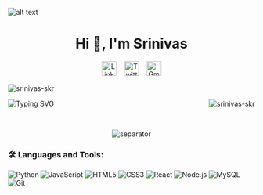 ![alt text](https://iili.io/JU1Yhg4.gif)

<h1 align="center">Hi 👋, I'm Srinivas</h1>

<p align="center">
<a href="https://www.linkedin.com/in/YOUR_PROFILE_ID_HERE"><img src="https://iili.io/FSvLudx.png" alt="LinkedIn" width="30"/></a>
&nbsp;&nbsp;
<a href="https://twitter.com/YOUR_USERNAME_HERE"><img src="https://iili.io/FSkZQaf.png" alt="Twitter" width="30"/></a>
&nbsp;&nbsp;
<a href="mailto:your-email@gmail.com"><img src="https://iili.io/FSvPiLg.png" alt="Gmail" width="30"/></a>
</p>

<p align="left">
<img src="https://komarev.com/ghpvc/?username=srinivas-skr&label=Profile%20views&color=0e75b6&style=flat-square" alt="srinivas-skr"/>
</p>

<img align="right" src="https://github-readme-stats.vercel.app/api/top-langs?username=srinivas-skr&show_icons=true&locale=en&layout=compact&theme=vision-friendly-dark" alt="srinivas-skr"/>

[![Typing SVG](https://readme-typing-svg.herokuapp.com?font=Fira+Code&size=18&duration=3000&pause=1000&color=39D353&multiline=true&width=800&height=120&lines=🌱+Currently+learning%3A+Advanced+data+analysis+libraries+and+cloud+deployment;🔭+Working+on%3A+Full-stack+web+application+with+machine+learning;🤝+Looking+to+collaborate+on%3A+Open-source+data+tools+and+web+projects;💬+Ask+me+about%3A+Python%2C+REST+APIs%2C+and+data+science;⚡+Fun+fact%3A+Best+solutions+are+at+creativity+%2B+code+intersection)](https://git.io/typing-svg)

<br clear="right"/>

<p align="center">
<img src="https://user-images.githubusercontent.com/73097560/115834477-dbab4500-a447-11eb-908a-139a6edaec5c.gif" alt="separator"/>
</p>

<h3 align="left">🛠️ Languages and Tools:</h3>
<p align="left">
<img src="https://img.shields.io/badge/Python-3776AB?style=flat-square&logo=python&logoColor=white" alt="Python"/>
<img src="https://img.shields.io/badge/JavaScript-F7DF1E?style=flat-square&logo=javascript&logoColor=black" alt="JavaScript"/>
<img src="https://img.shields.io/badge/HTML5-E34F26?style=flat-square&logo=html5&logoColor=white" alt="HTML5"/>
<img src="https://img.shields.io/badge/CSS3-1572B6?style=flat-square&logo=css3&logoColor=white" alt="CSS3"/>
<img src="https://img.shields.io/badge/React-20232A?style=flat-square&logo=react&logoColor=61DAFB" alt="React"/>
<img src="https://img.shields.io/badge/Node.js-339933?style=flat-square&logo=nodedotjs&logoColor=white" alt="Node.js"/>
<img src="https://img.shields.io/badge/MySQL-4479A1?style=flat-square&logo=mysql&logoColor=white" alt="MySQL"/>
<img src="https://img.shields.io/badge/Git-F05032?style=flat-square&logo=git&logoColor=white" alt="Git"/>
</p>
